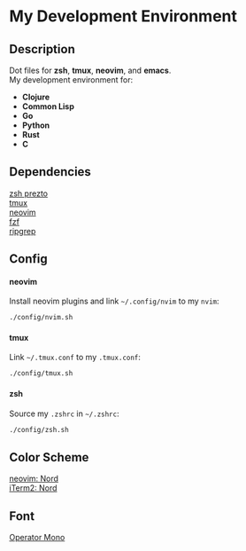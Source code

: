 # My Development Environment

## Description

Dot files for **zsh**, **tmux**, **neovim**, and **emacs**.  
My development environment for:

  - **Clojure**
  - **Common Lisp**
  - **Go**
  - **Python**
  - **Rust**
  - **C**

## Dependencies

  [zsh prezto](https://github.com/sorin-ionescu/prezto)  
  [tmux](https://github.com/tmux/tmux)  
  [neovim](https://neovim.io)  
  [fzf](https://github.com/junegunn/fzf)  
  [ripgrep](https://github.com/BurntSushi/ripgrep)

## Config

#### neovim

Install neovim plugins and link `~/.config/nvim` to my `nvim`:

  ```bash
  ./config/nvim.sh
  ```

#### tmux

Link `~/.tmux.conf` to my `.tmux.conf`:

  ```bash
  ./config/tmux.sh
  ```

#### zsh

Source my `.zshrc` in `~/.zshrc`:

  ```bash
  ./config/zsh.sh
  ```

## Color Scheme

  [neovim: Nord](https://github.com/arcticicestudio/nord-vim)  
  [iTerm2: Nord](https://github.com/arcticicestudio/nord-iterm2)

## Font

  [Operator Mono](https://www.typography.com/fonts/operator/overview)  

